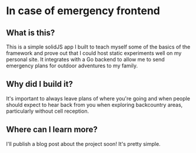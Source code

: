 # In case of emergency frontend

## What is this?

This is a simple solidJS app I built to teach myself some of the basics of the framework and prove out that I could host static experiments well on my personal site. It integrates with a Go backend to allow me to send emergency plans for outdoor adventures to my family.

## Why did I build it?

It's important to always leave plans of where you're going and when people should expect to hear back from you when exploring backcountry areas, particularly without cell reception.

## Where can I learn more?

I'll publish a blog post about the project soon! It's pretty simple.